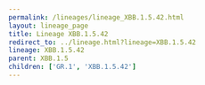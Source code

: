 ```yaml
---
permalink: /lineages/lineage_XBB.1.5.42.html
layout: lineage_page
title: Lineage XBB.1.5.42
redirect_to: ../lineage.html?lineage=XBB.1.5.42
lineage: XBB.1.5.42
parent: XBB.1.5
children: ['GR.1', 'XBB.1.5.42']
---
```

